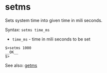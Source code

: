 # setms

Sets system time into given time in mili seconds.

Syntax: `setms time_ms`

* `time_ms`  - time in mili seconds to be set

```
$>setms 1000
__OK__
$>
```

See also: [getms](/interactive_shell/system-shell-commands/getms.md)

